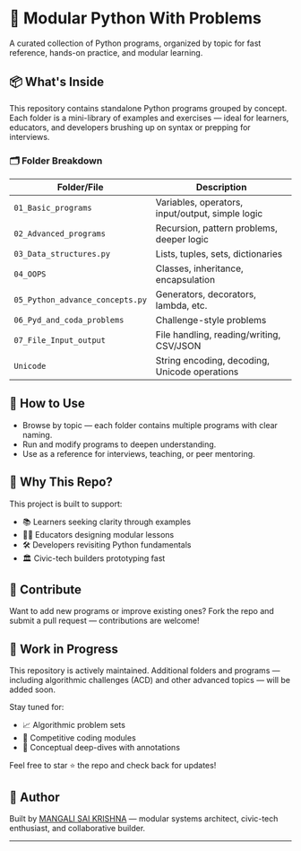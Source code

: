 
# 🧠 Modular Python With Problems

A curated collection of Python programs, organized by topic for fast reference, hands-on practice, and modular learning.

## 📦 What's Inside

This repository contains standalone Python programs grouped by concept. Each folder is a mini-library of examples and exercises — ideal for learners, educators, and developers brushing up on syntax or prepping for interviews.

### 🗂️ Folder Breakdown

| Folder/File                  | Description                                      |
|-----------------------------|--------------------------------------------------|
| `01_Basic_programs`         | Variables, operators, input/output, simple logic |
| `02_Advanced_programs`      | Recursion, pattern problems, deeper logic        |
| `03_Data_structures.py`     | Lists, tuples, sets, dictionaries                |
| `04_OOPS`                   | Classes, inheritance, encapsulation              |
| `05_Python_advance_concepts.py` | Generators, decorators, lambda, etc.         |
| `06_Pyd_and_coda_problems`  | Challenge-style problems                         |
| `07_File_Input_output`      | File handling, reading/writing, CSV/JSON         |
| `Unicode`                   | String encoding, decoding, Unicode operations    |

## 🧠 How to Use

- Browse by topic — each folder contains multiple programs with clear naming.
- Run and modify programs to deepen understanding.
- Use as a reference for interviews, teaching, or peer mentoring.

## 🎯 Why This Repo?

This project is built to support:
- 📚 Learners seeking clarity through examples
- 🧑‍🏫 Educators designing modular lessons
- 🛠️ Developers revisiting Python fundamentals
- 🏛️ Civic-tech builders prototyping fast

## 🤝 Contribute

Want to add new programs or improve existing ones? Fork the repo and submit a pull request — contributions are welcome!

## 🔧 Work in Progress

This repository is actively maintained. Additional folders and programs — including algorithmic challenges (ACD) and other advanced topics — will be added soon.

Stay tuned for:
- 📈 Algorithmic problem sets
- 🧮 Competitive coding modules
- 🧠 Conceptual deep-dives with annotations

Feel free to star ⭐ the repo and check back for updates!

## 👤 Author

Built by [MANGALI SAI KRISHNA](https://www.linkedin.com/in/saikrishna-dev/) — modular systems architect, civic-tech enthusiast, and collaborative builder.


---
